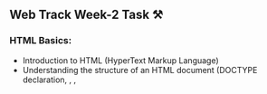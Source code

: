 
## Web Track Week-2 Task ⚒️

### HTML Basics:

- Introduction to HTML (HyperText Markup Language)
- Understanding the structure of an HTML document (DOCTYPE declaration, <html>, <head>, <title>, <body>)
- HTML Elements:
   - Heading elements (<h1>, <h2>, ..., <h6>)
   - Paragraph element (<p>)
   - List elements (<ul>, <ol>, <li>)
   - Anchor element (<a>) for links
   - Container elements (<div> , <span>)
- Text Formatting:
   - Bold (<b>) and Italic (<i>) elements
   - Line breaks (<br>)
   - Horizontal rule (<hr>)
- Images:
   - Adding images with the <img> element
- Links:
   - Creating hyperlinks using the <a> element
- Attributes:
   - Understanding attributes and how they modify element behavior (e.g., src and alt in <img>, href in <a>)

### Resources🔗

- [Learn HTML](https://www.youtube.com/watch?v=HD13eq_Pmp8)
- [HTML Tutorial (w3schools.com)](https://www.w3schools.com/html/default.asp)

### Getting Started ✨

1. Download Visual Studio Code (VSCode):
   [https://code.visualstudio.com/](https://code.visualstudio.com/)

2. Download Some Useful Extensions:
   - Auto Complete Tag
   - CSS Peek
   - Prettier
   - GitHub Copilot (If you want an AI Assistant)

---

## **Your task is** 📝

- Make a page that ..... .
